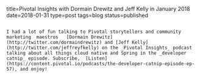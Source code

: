 title=Pivotal Insights with Dormain Drewitz and Jeff Kelly in January 2018
date=2018-01-31
type=post
tags=blog
status=published
~~~~~~

I had a lot of fun talking to Pivotal storytellers and community  marketing  maestros   [Dormain Drewitz](http://twitter.com/dormaindrewitz) and [Jeff Kelly](http://twitter.com/jeffreyfkelly) on the _Pivotal Insights_ podcast  talking about all things cloud native and Spring in the _developer catnip_ episode. Subscribe,  [Listen](https://content.pivotal.io/podcasts/the-developer-catnip-episode-ep-57), and enjoy!
